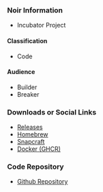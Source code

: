### Noir Information

* <i class="fas fa-egg" style="color:#233e81;"></i> Incubator Project

#### Classification

* <i class="fas fa-code" style="color:#233e81;"></i> Code

#### Audience

* <i class="fas fa-toolbox" style="color:#233e81;"></i> Builder
* <i class="fas fa-user-secret" style="color:#233e81;"></i> Breaker

### Downloads or Social Links
* [Releases](https://github.com/noir-cr/noir/releases)
* [Homebrew](https://formulae.brew.sh/formula/noir)
* [Snapcraft](https://snapcraft.io/noir)
* [Docker (GHCR)](https://github.com/noir-cr/noir/pkgs/container/noir)

### Code Repository
* [Github Repository](https://github.com/noir-cr/noir)
